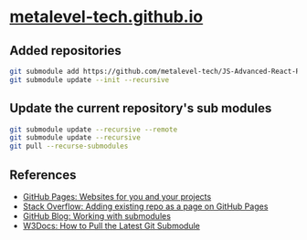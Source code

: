 # [metalevel-tech.github.io](https://metalevel-tech.github.io/)

## Added repositories
```bash
git submodule add https://github.com/metalevel-tech/JS-Advanced-React-ProgressBG-Homework
git submodule update --init --recursive
```

## Update the current repository's sub modules
```bash
git submodule update --recursive --remote
git submodule update --recursive
git pull --recurse-submodules
```

## References

* [GitHub Pages: Websites for you and your projects](https://pages.github.com/)
* [Stack Overflow: Adding existing repo as a page on GitHub Pages](https://stackoverflow.com/a/52437739/6543935)
* [GitHub Blog: Working with submodules](https://github.blog/2016-02-01-working-with-submodules/)
* [W3Docs: How to Pull the Latest Git Submodule](https://www.w3docs.com/snippets/git/how-to-pull-the-latest-git-submodule.html)


